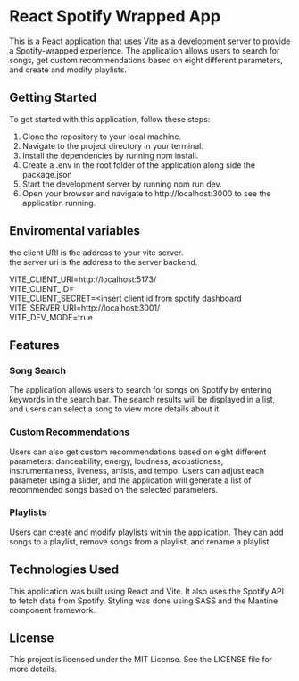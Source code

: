 # React Spotify Wrapped App
This is a React application that uses Vite as a development server to provide a Spotify-wrapped experience. The application allows users to search for songs, get custom recommendations based on eight different parameters, and create and modify playlists.

## Getting Started
To get started with this application, follow these steps:

1. Clone the repository to your local machine.
2. Navigate to the project directory in your terminal.
3. Install the dependencies by running npm install.
4. Create a .env in the root folder of the application along side the package.json
5. Start the development server by running npm run dev.
6. Open your browser and navigate to http://localhost:3000 to see the application running.

## Enviromental variables  
the client URI is the address to your vite server.   
the server uri is the address to the server backend.   

VITE_CLIENT_URI=http://localhost:5173/  
VITE_CLIENT_ID=<insert client id from spotify dashboard>  
VITE_CLIENT_SECRET=<insert client id from spotify dashboard  
VITE_SERVER_URI=http://localhost:3001/  
VITE_DEV_MODE=true  
  
## Features
### Song Search
The application allows users to search for songs on Spotify by entering keywords in the search bar. The search results will be displayed in a list, and users can select a song to view more details about it.

### Custom Recommendations
Users can also get custom recommendations based on eight different parameters: danceability, energy, loudness, acousticness, instrumentalness, liveness, artists, and tempo. Users can adjust each parameter using a slider, and the application will generate a list of recommended songs based on the selected parameters.

### Playlists
Users can create and modify playlists within the application. They can add songs to a playlist, remove songs from a playlist, and rename a playlist.

## Technologies Used
This application was built using React and Vite. It also uses the Spotify API to fetch data from Spotify. Styling was done using SASS and the Mantine component framework.

## License
This project is licensed under the MIT License. See the LICENSE file for more details.
